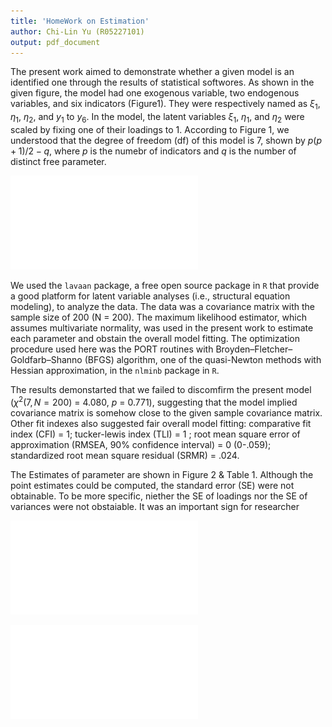 ```yaml
---
title: 'HomeWork on Estimation'
author: Chi-Lin Yu (R05227101)
output: pdf_document
---
```


The present work aimed to demonstrate whether a given model is an identified one through the results of statistical softwores. As shown in the given figure, the model had one exogenous variable, two endogenous variables, and six indicators (Figure1). They were respectively named as $\xi_1$, $\eta_1$, $\eta_2$, and $y_1$ to $y_6$. In the model, the latent variables $\xi_1$, $\eta_1$, and $\eta_2$ were scaled by fixing one of their loadings to $1$. According to Figure 1, we understood that the degree of freedom (df) of this model is $7$, shown by $p(p+1)/2 - q$, where $p$ is the numebr of indicators and $q$ is the number of distinct free parameter. 

![The given model. XI1 indicates $\xi_1$. ETA1 and ETA2 indicates $\eta_1$ and $\eta_2$. The colors specify different latent variables and its indicators. ](Fig1.pdf)

We used the `lavaan` package, a free open source package in `R` that provide a good platform for latent variable analyses (i.e., structural equation modeling), to analyze the data. The data was a covariance matrix with the sample size of 200 (N = 200). The maximum likelihood estimator, which assumes multivariate normality, was used in the present work to estimate each parameter and obstain the overall model fitting. The optimization procedure used here was the PORT routines with Broyden–Fletcher–Goldfarb–Shanno (BFGS) algorithm, one of the quasi-Newton methods with Hessian approximation, in the `nlminb` package in `R`.

The results demonstarted that we failed to discomfirm the present model (${\chi}^2(7, N = 200)$ = $4.080$, $p$ = $0.771$), suggesting that the model implied covariance matrix is somehow close to the given sample covariance matrix. Other fit indexes also suggested fair overall model fitting: comparative fit index (CFI) = 1; tucker-lewis index (TLI) = 1 ; root mean square error of approximation (RMSEA, 90% confidence interval) = 0 (0-.059); standardized root mean square residual (SRMR) = .024.

The Estimates of parameter are shown in Figure 2 & Table 1. Although the point estimates could be computed, the standard error (SE) were not obtainable. To be more specific, niether the SE of loadings nor the SE of variances were not obstaiable. It was an important sign for researcher

![The point estimates of the parameter in the specified model.](Fig2.pdf)

![](Table1.pdf)

